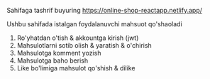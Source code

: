 Sahifaga tashrif buyuring https://online-shop-reactapp.netlify.app/

Ushbu sahifada istalgan foydalanuvchi mahsuot qo'shaoladi

1. Ro'yhatdan o'tish & akkountga kirish (jwt)
2. Mahsulotlarni sotib olish & yaratish & o'chirish
3. Mahsulotga komment yozish
4. Mahsulotga baho berish
5. Like bo'limiga mahsulot qo'shish & dilike
